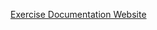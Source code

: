 [Exercise Documentation Website](https://jderobot.github.io/RoboticsAcademy/exercises/Drones/labyrinth_escape)
